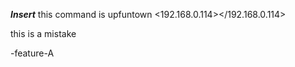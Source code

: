 ***Insert***
this command is upfuntown
<192.168.0.114></192.168.0.114>


this is a mistake

-feature-A
